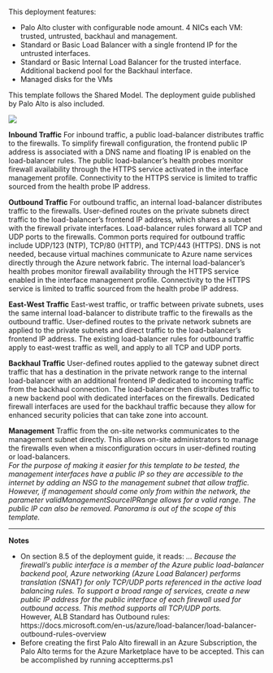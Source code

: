This deployment features:

<ul>
<li>Palo Alto cluster with configurable node amount.  4 NICs each VM: trusted, untrusted, backhaul and management.
<li>Standard or Basic Load Balancer with a single frontend IP for the untrusted interfaces.
<li>Standard or Basic Internal Load Balancer for the trusted interface. Additional backend pool for the Backhaul interface.
<li>Managed disks for the VMs
</ul>

This template follows the Shared Model.  The deployment guide published by Palo Alto is also included. 

<img src="https://storagegomez.blob.core.windows.net/public/images/pan-shared.jpg"/>

<b>Inbound Traffic</b>
For inbound traffic, a public load-balancer distributes traffic to the firewalls. To simplify firewall configuration, the frontend public IP address is associated with a DNS name and floating IP is enabled on the load-balancer rules. The public load-balancer’s health probes monitor firewall availability through the HTTPS service activated in the interface management profile. Connectivity to the HTTPS service is limited to traffic sourced from the health probe IP address.

<b>Outbound Traffic</b>
For outbound traffic, an internal load-balancer distributes traffic to the firewalls. User-defined routes on the private subnets direct traffic to the load-balancer’s frontend IP address, which shares a subnet with the firewall private interfaces. Load-balancer rules forward all TCP and UDP ports to the firewalls. Common ports required for outbound traffic include UDP/123 (NTP), TCP/80 (HTTP), and TCP/443 (HTTPS). DNS is not needed, because virtual machines communicate to Azure name services directly through the Azure network fabric. The internal load-balancer’s health probes monitor firewall availability through the HTTPS service enabled in the interface management profile. Connectivity to the HTTPS service is limited to traffic sourced from the health probe IP address. 

<b>East-West Traffic</b>
East-west traffic, or traffic between private subnets, uses the same internal load-balancer to distribute traffic to the firewalls as the outbound traffic. User-defined routes to the private network subnets are applied to the private subnets and direct traffic to the load-balancer’s frontend IP address. The existing load-balancer rules for outbound traffic apply to east-west traffic as well, and apply to all TCP and UDP ports.

<b>Backhaul Traffic</b>
User-defined routes applied to the gateway subnet direct traffic that has a destination in the private network range to the internal load-balancer with an additional frontend IP dedicated to incoming traffic from the backhaul connection. The load-balancer then distributes traffic to a new backend pool with dedicated interfaces on the firewalls. Dedicated firewall interfaces are used for the backhaul traffic because they allow for enhanced security policies that can take zone into account. 

<b>Management</b>
Traffic from the on-site networks communicates to the management subnet directly. This allows on-site administrators to manage the firewalls even when a misconfiguration occurs in user-defined routing or load-balancers.<br/>
<i>For the purpose of making it easier for this template to be tested, the management interfaces have a public IP so they are accessible to the internet by adding an NSG to the management subnet that allow traffic.  However, if management should come only from within the network, the parameter validManagementSourceIPRange allows for a valid range. The public IP can also be removed. Panorama is out of the scope of this template.</i>

<hr/>

<b>Notes</b>
<ul>
<li> On section 8.5 of the deployment guide, it reads: <i>...  Because the firewall’s public interface is a member of the Azure public load-balancer backend pool, Azure networking (Azure Load Balancer) performs translation (SNAT) for only TCP/UDP ports referenced in the active load balancing rules. To support a broad range of services, create a new public IP address for the public interface of each firewall used for outbound access. This method supports all TCP/UDP ports.
</i><br/>However, ALB Standard has Outbound rules: https://docs.microsoft.com/en-us/azure/load-balancer/load-balancer-outbound-rules-overview
<li>Before creating the first Palo Alto firewall in an Azure Subscription, the Palo Alto terms for the Azure Marketplace have to be accepted. This can be accomplished by running acceptterms.ps1
</ul>

